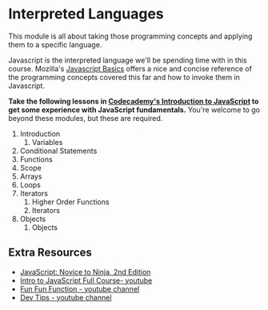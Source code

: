 # Interpreted Languages

This module is all about taking those programming concepts and applying them to a specific language.

Javascript is the interpreted language we'll be spending time with in this course. Mozilla's [Javascript Basics][1] offers a nice and concise reference of the programming concepts covered this far and how to invoke them in Javascript.

**Take the following lessons in [Codecademy's Introduction to JavaScript][3] to get some experience with JavaScript fundamentals.** You're welcome to go beyond these modules, but these are required.

1. Introduction
    1. Variables
1. Conditional Statements
1. Functions
1. Scope
1. Arrays
1. Loops
1. Iterators
    1. Higher Order Functions
    1. Iterators
1. Objects
    1. Objects

## Extra Resources

* [JavaScript: Novice to Ninja, 2nd Edition][2]
* [Intro to JavaScript Full Course- youtube][5]
* [Fun Fun Function - youtube channel][6]
* [Dev Tips - youtube channel][7]

[1]: https://developer.mozilla.org/en-US/docs/Learn/Getting_started_with_the_web/JavaScript_basics#Language_basics_crash_course
[2]: https://proquest-safaribooksonline-com.ezrcc.vccs.edu:2443/book/programming/javascript/9781492023623
[3]: https://www.codecademy.com/learn/introduction-to-javascript
[5]: https://www.youtube.com/playlist?list=PLWKjhJtqVAbk2qRZtWSzCIN38JC_NdhW5
[6]: https://www.youtube.com/channel/UCO1cgjhGzsSYb1rsB4bFe4Q
[7]: https://www.youtube.com/user/DevTipsForDesigners